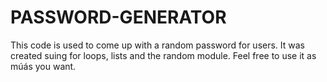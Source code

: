 # PASSWORD-GENERATOR
This code is used to come up with a random password for users. It was created suing for loops, lists and the random module. Feel free to use it as múás you want.
